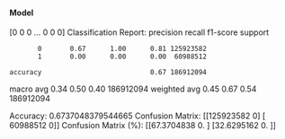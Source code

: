#### Model
[0 0 0 ... 0 0 0]
Classification Report:
              precision    recall  f1-score   support

           0       0.67      1.00      0.81 125923582
           1       0.00      0.00      0.00  60988512

    accuracy                           0.67 186912094
   macro avg       0.34      0.50      0.40 186912094
weighted avg       0.45      0.67      0.54 186912094

Accuracy: 0.6737048379544665
Confusion Matrix:
[[125923582         0]
 [ 60988512         0]]
Confusion Matrix (%):
[[67.3704838  0.       ]
 [32.6295162  0.       ]]
